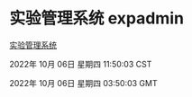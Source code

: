 # 实验管理系统 expadmin
[实验管理系统](http://27.19.32.34:56808/expadmin-782313d2-e1b1-4ea7-932e-3a55e6a1a4d0/)

2022年 10月 06日 星期四 11:50:03 CST

2022年 10月 06日 星期四 03:50:03 GMT

